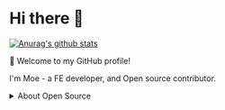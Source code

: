 # Hi there 👋

[![Anurag's github stats](https://github-readme-stats.vercel.app/api?username=moewang0321)](https://github.com/moewang0321/github-readme-stats)

🎉 Welcome to my GitHub profile!

I'm Moe - a FE developer, and Open source contributor.



<details>
<summary>About Open Source </summary>

## My main projects:
- [moewang0321.github.io](https://github.com/moewang0321/moewang0321.github.io) - 🚀
- [Vue.js-Chat](https://github.com/moewang0321/LeetCode_EveryDay) - 🐳 
- [LeetCode_EveryDay](https://github.com/moewang0321/LeetCode_EveryDay) - 🚀

[Get More ...](https://github.com/moewang0321)

</details>
